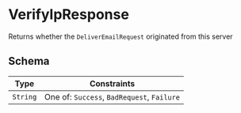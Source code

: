 # VerifyIpResponse

Returns whether the `DeliverEmailRequest` originated from this server

## Schema

| Type | Constraints |
| --- | --- |
| `String` | One of: `Success`, `BadRequest`, `Failure` |

